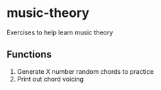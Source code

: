 # music-theory

Exercises to help learn music theory

## Functions

1. Generate X number random chords to practice
1. Print out chord voicing